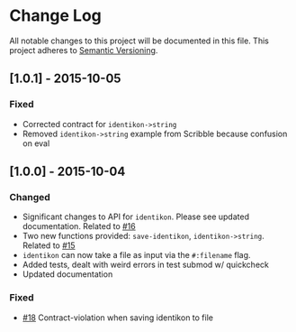 # Change Log
All notable changes to this project will be documented in this file.
This project adheres to [Semantic Versioning](http://semver.org/).

## [1.0.1] - 2015-10-05
### Fixed
- Corrected contract for `identikon->string`
- Removed `identikon->string` example from Scribble because confusion on eval

## [1.0.0] - 2015-10-04
### Changed
- Significant changes to API for `identikon`. Please see updated documentation. Related to [#16](https://github.com/DarrenN/identikon/issues/16)
- Two new functions provided: `save-identikon`, `identikon->string`. Related to [#15](https://github.com/DarrenN/identikon/issues/15)
- `identikon` can now take a file as input via the `#:filename` flag.
- Added tests, dealt with weird errors in test submod w/ quickcheck
- Updated documentation

### Fixed
- [#18](https://github.com/DarrenN/identikon/issues/18) Contract-violation when saving identikon to file
